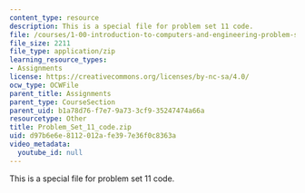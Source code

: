 ```yaml
---
content_type: resource
description: This is a special file for problem set 11 code.
file: /courses/1-00-introduction-to-computers-and-engineering-problem-solving-spring-2012/d97b6e6e8112012afe397e36f0c8363a_Problem_Set_11_code.zip
file_size: 2211
file_type: application/zip
learning_resource_types:
- Assignments
license: https://creativecommons.org/licenses/by-nc-sa/4.0/
ocw_type: OCWFile
parent_title: Assignments
parent_type: CourseSection
parent_uid: b1a78d76-f7e7-9a73-3cf9-35247474a66a
resourcetype: Other
title: Problem_Set_11_code.zip
uid: d97b6e6e-8112-012a-fe39-7e36f0c8363a
video_metadata:
  youtube_id: null
---
```

This is a special file for problem set 11 code.
